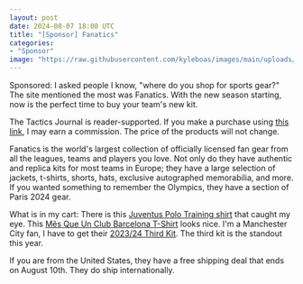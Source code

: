 ```yaml
---
layout: post
date: 2024-08-07 18:00 UTC
title: "[Sponsor] Fanatics"
categories:
- "Sponsor"
image: "https://raw.githubusercontent.com/kyleboas/images/main/uploads/2024/08/07/Image-07Aug2024_13:05:12.png"
---
```


Sponsored: I asked people I know, "where do you shop for sports gear?" The site mentioned the most was Fanatics. With the new season starting, now is the perfect time to buy your team's new kit.

<!---more--->

The Tactics Journal is reader-supported. If you make a purchase using [this link](https://fanatics.93n6tx.net/XYD31b), I may earn a commission. The price of the products will not change.

Fanatics is the world's largest collection of officially licensed fan gear from all the leagues, teams and players you love. Not only do they have authentic and replica kits for most teams in Europe; they have a large selection of jackets, t-shirts, shorts, hats, exclusive autographed memorabilia, and more. If you wanted something to remember the Olympics, they have a section of Paris 2024 gear.

What is in my cart: There is this [Juventus Polo Training shirt](https://fanatics.93n6tx.net/9g50ME) that caught my eye. This [Mẽs Que Un Club Barcelona T-Shirt](https://fanatics.93n6tx.net/rQ6YoG) looks nice. I'm a Manchester City fan, I have to get their [2023/24 Third Kit](https://fanatics.93n6tx.net/3eDg9n). The third kit is the standout this year.

If you are from the United States, they have a free shipping deal that ends on August 10th. They do ship internationally.
